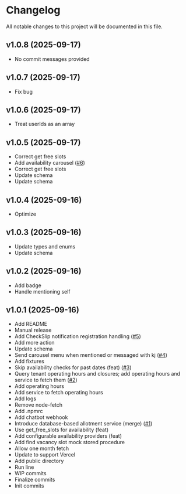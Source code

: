 # Changelog

All notable changes to this project will be documented in this file.
## v1.0.8 (2025-09-17)

- No commit messages provided

## v1.0.7 (2025-09-17)

- Fix bug

## v1.0.6 (2025-09-17)

- Treat userIds as an array

## v1.0.5 (2025-09-17)

- Correct get free slots
- Add availability carousel ([#6](https://github.com/kaojai-ai/chatbot-webhook/pull/6))
- Correct get free slots
- Update schema
- Update schema

## v1.0.4 (2025-09-16)

- Optimize

## v1.0.3 (2025-09-16)

- Update types and enums
- Update schema

## v1.0.2 (2025-09-16)

- Add badge
- Handle mentioning self


## v1.0.1 (2025-09-16)

- Add README
- Manual release
- Add CheckSlip notification registration handling ([#5](https://github.com/kaojai-ai/chatbot-webhook/pull/5))
- Add more action
- Update schema
- Send carousel menu when mentioned or messaged with kj ([#4](https://github.com/kaojai-ai/chatbot-webhook/pull/4))
- Add fixtures
- Skip availability checks for past dates (feat) ([#3](https://github.com/kaojai-ai/chatbot-webhook/pull/3))
- Query tenant operating hours and closures; add operating hours and service to fetch them ([#2](https://github.com/kaojai-ai/chatbot-webhook/pull/2))
- Add operating hours
- Add service to fetch operating hours
- Add logs
- Remove node-fetch
- Add .npmrc
- Add chatbot webhook
- Introduce database-based allotment service (merge) ([#1](https://github.com/kaojai-ai/chatbot-webhook/pull/1))
- Use get_free_slots for availability (feat)
- Add configurable availability providers (feat)
- Add find vacancy slot mock stored procedure
- Allow one month fetch
- Update to support Vercel
- Add public directory
- Run line
- WIP commits
- Finalize commits
- Init commits

